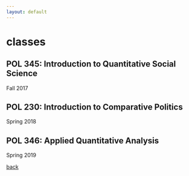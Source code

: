 ```yaml
---
layout: default
---
```


# classes

## POL 345: Introduction to Quantitative Social Science
Fall 2017

## POL 230: Introduction to Comparative Politics
Spring 2018

## POL 346: Applied Quantitative Analysis
Spring 2019

[back](/)
